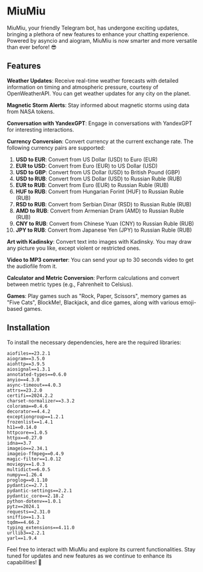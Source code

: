 # MiuMiu

MiuMiu, your friendly Telegram bot, has undergone exciting updates, bringing a plethora of new features to enhance your
chatting experience. Powered by asyncio and aiogram, MiuMiu is now smarter and more versatile than ever before! 😎

## Features

**Weather Updates**: Receive real-time weather forecasts with detailed information on timing and atmospheric pressure, 
courtesy of OpenWeatherAPI. You can get weather updates for any city on the planet.

**Magnetic Storm Alerts**: Stay informed about magnetic storms using data from NASA tokens.

**Conversation with YandexGPT**: Engage in conversations with YandexGPT for interesting interactions.

**Currency Conversion**: Convert currency at the current exchange rate. The following currency pairs are supported:

1. **USD to EUR**: Convert from US Dollar (USD) to Euro (EUR)
2. **EUR to USD**: Convert from Euro (EUR) to US Dollar (USD)
3. **USD to GBP**: Convert from US Dollar (USD) to British Pound (GBP)
4. **USD to RUB**: Convert from US Dollar (USD) to Russian Ruble (RUB)
5. **EUR to RUB**: Convert from Euro (EUR) to Russian Ruble (RUB)
6. **HUF to RUB**: Convert from Hungarian Forint (HUF) to Russian Ruble (RUB)
7. **RSD to RUB**: Convert from Serbian Dinar (RSD) to Russian Ruble (RUB)
8. **AMD to RUB**: Convert from Armenian Dram (AMD) to Russian Ruble (RUB)
9. **CNY to RUB**: Convert from Chinese Yuan (CNY) to Russian Ruble (RUB)
10. **JPY to RUB**: Convert from Japanese Yen (JPY) to Russian Ruble (RUB)

**Art with Kadinsky**: Convert text into images with Kadinsky. You may draw any picture you like, 
except violent or restricted ones.

**Video to MP3 converter**: You can send your up to 30 seconds video to get the audiofile from it.

**Calculator and Metric Conversion**: Perform calculations and convert between metric types 
(e.g., Fahrenheit to Celsius).

**Games**: Play games such as "Rock, Paper, Scissors", memory games as "Five Cats", BlockMe!, Blackjack, and dice games, 
along with various emoji-based games.

## Installation

To install the necessary dependencies, here are the required libraries:

```plaintext
aiofiles==23.2.1
aiogram==3.5.0
aiohttp==3.9.5
aiosignal==1.3.1
annotated-types==0.6.0
anyio==4.3.0
async-timeout==4.0.3
attrs==23.2.0
certifi==2024.2.2
charset-normalizer==3.3.2
colorama==0.4.6
decorator==4.4.2
exceptiongroup==1.2.1
frozenlist==1.4.1
h11==0.14.0
httpcore==1.0.5
httpx==0.27.0
idna==3.7
imageio==2.34.1
imageio-ffmpeg==0.4.9
magic-filter==1.0.12
moviepy==1.0.3
multidict==6.0.5
numpy==1.26.4
proglog==0.1.10
pydantic==2.7.1
pydantic-settings==2.2.1
pydantic_core==2.18.2
python-dotenv==1.0.1
pytz==2024.1
requests==2.31.0
sniffio==1.3.1
tqdm==4.66.2
typing_extensions==4.11.0
urllib3==2.2.1
yarl==1.9.4
```

Feel free to interact with MiuMiu and explore its current functionalities.
Stay tuned for updates and new features as we continue to enhance its capabilities! 🚀
